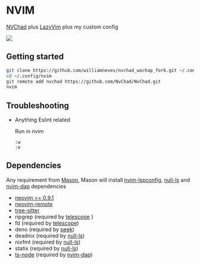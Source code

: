 # NVIM

[NVChad](https://github.com/NvChad/NvChad) plus [LazyVim](https://github.com/LazyVim/LazyVim) plus my custom config

![](https://i.imgur.com/jsCnGLI.jpg)

## Getting started

```sh
git clone https://github.com/williamneves/nvchad_wochap_fork.git ~/.config/nvim
cd ~/.config/nvim
git remote add nvchad https://github.com/NvChad/NvChad.git
nvim
```

## Troubleshooting

- Anything Eslint related

  Run in nvim

  ```
  :w
  :e
  ```

## Dependencies

Any requirement from [Mason](https://github.com/williamboman/mason.nvim#requirements), Mason will install [nvim-lspconfig](https://github.com/neovim/nvim-lspconfig), [null-ls](https://github.com/nvimtools/none-ls.nvim) and [nvim-dap](https://github.com/mfussenegger/nvim-dap) dependencies

- [neovim >= 0.9.1](https://github.com/neovim/neovim)
- [neovim-remote](https://github.com/mhinz/neovim-remote)
- [tree-sitter](https://github.com/tree-sitter/tree-sitter)
- ripgrep (required by [telescope](https://github.com/nvim-telescope/telescope.nvim)
  )
- fd (required by [telescope](https://github.com/nvim-telescope/telescope.nvim))
- deno (required by [peek](https://github.com/toppair/peek.nvim))
- deadnix (required by [null-ls](https://github.com/nvimtools/none-ls.nvim))
- nixfmt (required by [null-ls](https://github.com/nvimtools/none-ls.nvim))
- statix (required by [null-ls](https://github.com/nvimtools/none-ls.nvim))
- [ts-node](https://www.npmjs.com/package/ts-node) (required by [nvim-dap](https://github.com/mfussenegger/nvim-dap))
